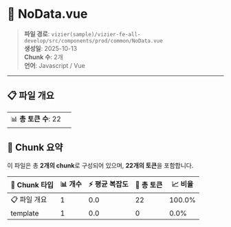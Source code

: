 # 📄 NoData.vue

> **파일 경로**: `vizier(sample)/vizier-fe-all-develop/src/components/prod/common/NoData.vue`  
> **생성일**: 2025-10-13  
> **Chunk 수**: 2개  
> **언어**: Javascript / Vue
---


## 📋 파일 개요

| | |
|--|--|
| 📊 **총 토큰 수**: 22 |  |






## 🧩 Chunk 요약

이 파일은 총 **2개의 chunk**로 구성되어 있으며, **22개의 토큰**을 포함합니다.

| 🧩 Chunk 타입 | 📊 개수 | ⚡ 평균 복잡도 | 📝 총 토큰 | 📈 비율 |
|---------------|--------|-------------|----------|--------|
| 📋 파일 개요 | 1 | 0.0 | 22 | 100.0% |
| template | 1 | 0.0 | 0 | 0.0% |

